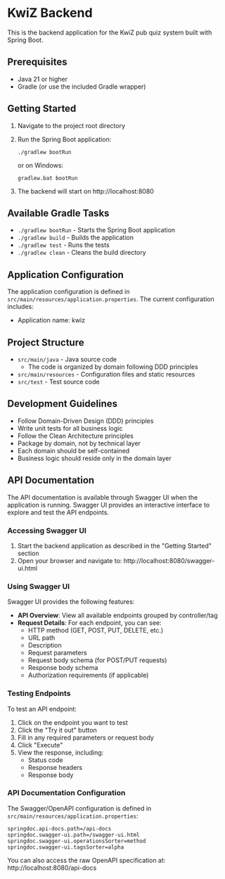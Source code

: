 # KwiZ Backend

This is the backend application for the KwiZ pub quiz system built with Spring Boot.

## Prerequisites

- Java 21 or higher
- Gradle (or use the included Gradle wrapper)

## Getting Started

1. Navigate to the project root directory

2. Run the Spring Boot application:
   ```
   ./gradlew bootRun
   ```
   or on Windows:
   ```
   gradlew.bat bootRun
   ```

3. The backend will start on http://localhost:8080

## Available Gradle Tasks

- `./gradlew bootRun` - Starts the Spring Boot application
- `./gradlew build` - Builds the application
- `./gradlew test` - Runs the tests
- `./gradlew clean` - Cleans the build directory

## Application Configuration

The application configuration is defined in `src/main/resources/application.properties`. The current configuration includes:

- Application name: kwiz

## Project Structure

- `src/main/java` - Java source code
  - The code is organized by domain following DDD principles
- `src/main/resources` - Configuration files and static resources
- `src/test` - Test source code

## Development Guidelines

- Follow Domain-Driven Design (DDD) principles
- Write unit tests for all business logic
- Follow the Clean Architecture principles
- Package by domain, not by technical layer
- Each domain should be self-contained
- Business logic should reside only in the domain layer

## API Documentation

The API documentation is available through Swagger UI when the application is running. Swagger UI provides an interactive interface to explore and test the API endpoints.

### Accessing Swagger UI

1. Start the backend application as described in the "Getting Started" section
2. Open your browser and navigate to: http://localhost:8080/swagger-ui.html

### Using Swagger UI

Swagger UI provides the following features:

- **API Overview**: View all available endpoints grouped by controller/tag
- **Request Details**: For each endpoint, you can see:
  - HTTP method (GET, POST, PUT, DELETE, etc.)
  - URL path
  - Description
  - Request parameters
  - Request body schema (for POST/PUT requests)
  - Response body schema
  - Authorization requirements (if applicable)

### Testing Endpoints

To test an API endpoint:

1. Click on the endpoint you want to test
2. Click the "Try it out" button
3. Fill in any required parameters or request body
4. Click "Execute"
5. View the response, including:
   - Status code
   - Response headers
   - Response body

### API Documentation Configuration

The Swagger/OpenAPI configuration is defined in `src/main/resources/application.properties`:

```properties
springdoc.api-docs.path=/api-docs
springdoc.swagger-ui.path=/swagger-ui.html
springdoc.swagger-ui.operationsSorter=method
springdoc.swagger-ui.tagsSorter=alpha
```

You can also access the raw OpenAPI specification at: http://localhost:8080/api-docs
